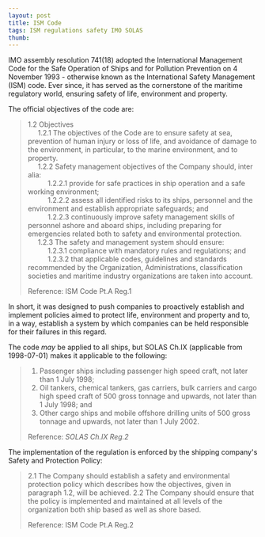 ```yaml
---
layout: post
title: ISM Code
tags: ISM regulations safety IMO SOLAS
thumb: 
---
```


IMO assembly resolution 741(18) adopted the International Management Code for the Safe Operation of Ships and for Pollution Prevention on 4 November 1993 - otherwise known as the International Safety Management (ISM) code.  Ever since, it has served as the cornerstone of the maritime regulatory world, ensuring safety of life, environment and property.

The official objectives of the code are:
      
>1.2 Objectives  
><span style="margin-left:20px;">1.2.1 The objectives of the Code are to ensure safety at sea, prevention of human injury or loss of life, and avoidance of damage to the environment, in particular, to the marine environment, and to property.</span>  
><span style="margin-left:20px;">1.2.2 Safety management objectives of the Company should, inter alia:</span>  
><span style="margin-left:40px;">1.2.2.1 provide for safe practices in ship operation and a safe working environment;</span>  
><span style="margin-left:40px;">1.2.2.2     assess all identified risks to its ships, personnel and the environment and establish appropriate safeguards; and</span>  
><span style="margin-left:40px;">1.2.2.3     continuously improve safety management skills of personnel ashore and aboard ships, including preparing for emergencies related both to safety and environmental protection.</span>  
><span style="margin-left:20px;">1.2.3 The safety and management system should ensure:</span>  
><span style="margin-left:40px;">1.2.3.1     compliance with mandatory rules and regulations; and</span>  
><span style="margin-left:40px;">1.2.3.2     that applicable codes, guidelines and standards recommended by the Organization, Administrations, classification societies and maritime industry organizations are taken into account.</span>  
>
>Reference: ISM Code Pt.A Reg.1


In short, it was designed to push companies to proactively establish and implement policies aimed to protect life, environment and property and to, in a way, establish a system by which companies can be held responsible for their failures in this regard.

The code *may* be applied to all ships, but SOLAS Ch.IX (applicable from 1998-07-01) makes it applicable to the following: 
>1. Passenger ships including passenger high speed craft, not later than 1 July 1998;
>2. Oil tankers, chemical tankers, gas carriers, bulk carriers and cargo high speed craft of 500 gross tonnage and upwards, not later than 1 July 1998; and
>3. Other cargo ships and mobile offshore drilling units of 500 gross tonnage and upwards, not later than 1 July 2002.
>
>Reference: *SOLAS Ch.IX Reg.2*


The implementation of the regulation is enforced by the shipping company's Safety and Protection Policy:
>2.1    The Company should establish a safety and environmental protection policy which describes how the objectives, given in paragraph 1.2, will be achieved.
>2.2    The Company should ensure that the policy is implemented and maintained at all levels of the organization both ship based as well as shore based.
>
>Reference: ISM Code Pt.A Reg.2

